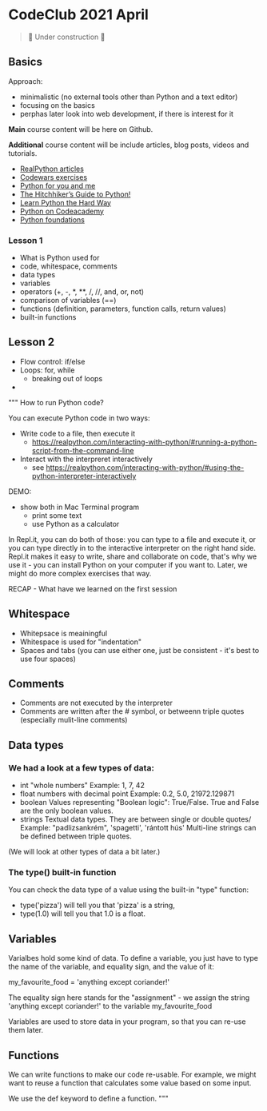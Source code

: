 # CodeClub 2021 April

> 🚧 Under construction 🚧


## Basics

Approach: 

- minimalistic (no external tools other than Python and a text editor)
- focusing on the basics 
- perphas later look into web development, if there is interest for it

**Main** course content will be here on Github.

**Additional** course content will be include articles, blog posts, videos and tutorials. 


- [RealPython articles](https://realpython.com/python-data-types/)
- [Codewars exercises](https://www.codewars.com/kata/search/python?q=&r[]=-8&beta=false)
- [Python for you and me](http://pymbook.readthedocs.io/en/latest/#)
- [The Hitchhiker’s Guide to Python!](http://docs.python-guide.org/en/latest/)
- [Learn Python the Hard Way](https://learnpythonthehardway.org/book/)
- [Python on Codeacademy](https://www.codecademy.com/learn/python)
- [Python foundations](https://courses.spatialthoughts.com/python-foundation.html#hello-world)


### Lesson 1

- What is Python used for
- code, whitespace, comments
- data types
- variables
- operators (+, -, *, **, /, //, and, or, not)
- comparison of variables (==)
- functions (definition, parameters, function calls, return values)
- built-in functions


## Lesson 2

- Flow control: if/else
- Loops: for, while
  - breaking out of loops
- 


"""
How to run Python code?

You can execute Python code in two ways:

- Write code to a file, then execute it
    - https://realpython.com/interacting-with-python/#running-a-python-script-from-the-command-line
- Interact with the interpreret interactively
    - see https://realpython.com/interacting-with-python/#using-the-python-interpreter-interactively

DEMO: 
- show both in Mac Terminal program
  - print some text
  - use Python as a calculator


In Repl.it, you can do both of those: you can type to a file and execute it, or you can type directly in to the interactive interpreter on the right hand side.
Repl.it makes it easy to write, share and collaborate on code, that's why we use it - you can install Python on your computer if you want to. 
Later, we might do more complex exercises that way. 


RECAP - What have we learned on the first session

## Whitespace

- Whitepsace is meainingful
- Whitespace is used for "indentation"
- Spaces and tabs (you can use either one, just be consistent - it's best to use four spaces)

## Comments

- Comments are not executed by the interpreter
- Comments are written after the # symbol, or betweenn triple quotes (especially mulit-line comments)

## Data types 

### We had a look at a few types of data:

- int
    "whole numbers"
    Example: 1, 7, 42
- float
    numbers with decimal point
    Example:  0.2, 5.0, 21972.129871
- boolean
    Values representing "Boolean logic": True/False. 
    True and False are the only boolean values.
- strings
    Textual data types. They are between single or double quotes/
    Example: "padlizsankrém", 'spagetti', 'rántott hús'
    Multi-line strings can be defined between triple quotes.
    
(We will look at other types of data a bit later.)

### The type() built-in function

You can check the data type of a value using the built-in "type" function:
- type('pizza') will tell you that 'pizza' is a string, 
- type(1.0) will tell you that 1.0 is a float.


## Variables

Varialbes hold some kind of data. 
To define a variable, you just have to type the name of the variable, and equality sign, and the value of it:

my_favourite_food = 'anything except coriander!'

The equality sign here stands for the "assignment" - we assign the string 'anything except coriander!' to the variable my_favourite_food

Variables are used to store data in your program, so that you can re-use them later.

## Functions

We can write functions to make our code re-usable. For example, we might want to reuse a function that calculates some value based on some input.

We use the def keyword to define a function.
"""




